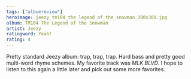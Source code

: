 ```yaml
---
tags: ["albumreview"]
heroimage: jeezy_tm104_the_legend_of_the_snowman_300x300.jpg
album: TM104 The Legend of the Snowman
artist: Jeezy
ratingword: Yeah!
rating: 4
---
```


Pretty standard Jeezy album: trap, trap, trap. Hard bass and pretty good
multi-word rhyme schemes. My favorite track was _MLK BLVD_. I hope to listen to
this again a little later and pick out some more favorites.
